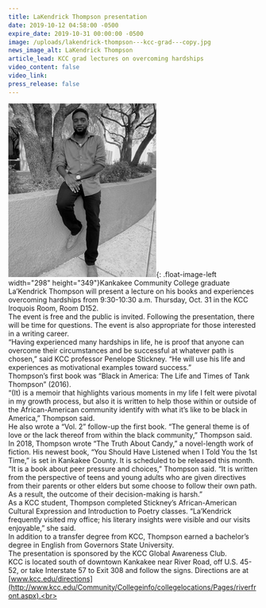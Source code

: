 ```yaml
---
title: LaKendrick Thompson presentation
date: 2019-10-12 04:58:00 -0500
expire_date: 2019-10-31 00:00:00 -0500
image: /uploads/lakendrick-thompson---kcc-grad---copy.jpg
news_image_alt: LaKendrick Thompson
article_lead: KCC grad lectures on overcoming hardships
video_content: false
video_link:
press_release: false
---
```


![](/uploads/lakendrick-thompson---kcc-grad---copy.jpg){: .float-image-left width="298" height="349"}Kankakee Community College graduate La’Kendrick Thompson will present a lecture on his books and experiences overcoming hardships from 9:30-10:30 a.m. Thursday, Oct. 31 in the KCC Iroquois Room, Room D152.<br>The event is free and the public is invited. Following the presentation, there will be time for questions. The event is also appropriate for those interested in a writing career.&nbsp;<br>“Having experienced many hardships in life, he is proof that anyone can overcome their circumstances and be successful at whatever path is chosen,” said KCC professor Penelope Stickney. “He will use his life and experiences as motivational examples toward success.”<br>Thompson’s first book was “Black in America: The Life and Times of Tank Thompson” (2016).&nbsp;<br>“(It) is a memoir that highlights various moments in my life I felt were pivotal in my growth process, but also it is written to help those within or outside of the African-American community identify with what it’s like to be black in America,” Thompson said.&nbsp;<br>He also wrote a “Vol. 2” follow-up the first book. “The general theme is of love or the lack thereof from within the black community,” Thompson said.<br>In 2018, Thompson wrote “The Truth About Candy,” a novel-length work of fiction. His newest book, “You Should Have Listened when I Told You the 1st Time,” is set in Kankakee County. It is scheduled to be released this month.&nbsp;<br>“It is a book about peer pressure and choices,” Thompson said. “It is written from the perspective of teens and young adults who are given directives from their parents or other elders but some choose to follow their own path. As a result, the outcome of their decision-making is harsh.”<br>As a KCC student, Thompson completed Stickney’s African-American Cultural Expression and Introduction to Poetry classes. “La’Kendrick frequently visited my office; his literary insights were visible and our visits enjoyable,” she said.<br>In addition to a transfer degree from KCC, Thompson earned a bachelor’s degree in English from Governors State University.&nbsp;<br>The presentation is sponsored by the KCC Global Awareness Club.<br>KCC is located south of downtown Kankakee near River Road, off U.S. 45-52, or take Interstate 57 to Exit 308 and follow the signs. Directions are at [www.kcc.edu/directions](http://www.kcc.edu/Community/Collegeinfo/collegelocations/Pages/riverfront.aspx).<br>&nbsp;